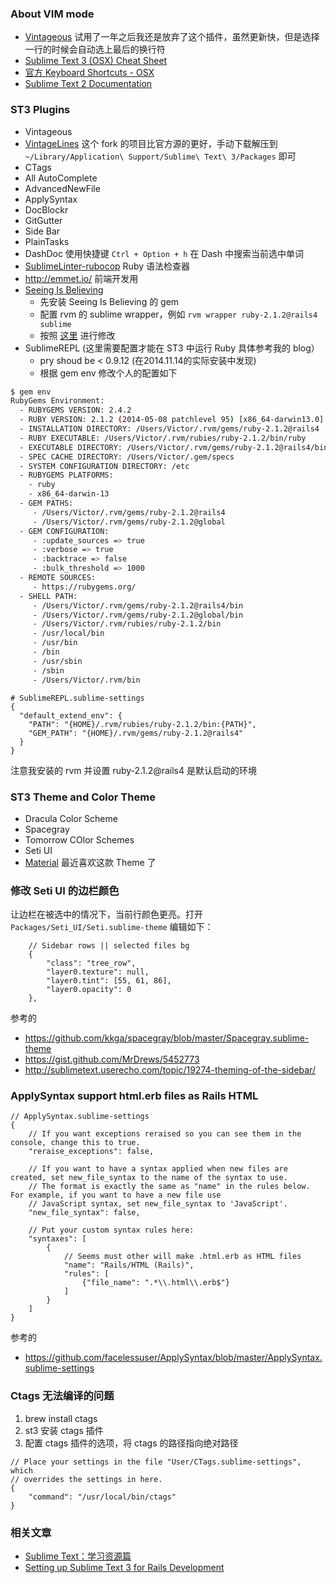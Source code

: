 ### About VIM mode

* [Vintageous](https://github.com/guillermooo/Vintageous) 试用了一年之后我还是放弃了这个插件，虽然更新快，但是选择一行的时候会自动选上最后的换行符
* [Sublime Text 3 (OSX) Cheat Sheet](http://www.cheatography.com/martinprins/cheat-sheets/sublime-text-3-osx/)
* [官方 Keyboard Shortcuts - OSX](http://sublime-text-unofficial-documentation.readthedocs.org/en/latest/reference/keyboard_shortcuts_osx.html)
* [Sublime Text 2 Documentation](https://www.sublimetext.com/docs/2/index.html)

### ST3 Plugins

* Vintageous
* [VintageLines](https://github.com/metaphox/) 这个 fork 的项目比官方源的更好，手动下载解压到 ```~/Library/Application\ Support/Sublime\ Text\ 3/Packages``` 即可
* CTags
* All AutoComplete
* AdvancedNewFile
* ApplySyntax
* DocBlockr
* GitGutter
* Side Bar
* PlainTasks
* DashDoc 使用快捷键 ```Ctrl + Option + h``` 在 Dash 中搜索当前选中单词
* [SublimeLinter-rubocop](https://github.com/SublimeLinter/SublimeLinter-rubocop) Ruby 语法检查器
* http://emmet.io/ 前端开发用
* [Seeing Is Believing](https://github.com/JoshCheek/sublime-text-2-seeing-is-believing)
  * 先安装 Seeing Is Believing 的 gem
  * 配置 rvm 的 sublime wrapper，例如 ```rvm wrapper ruby-2.1.2@rails4 sublime```
  * 按照 [这里](https://gist.github.com/wjp2013/ce882c9ddeba2babf984) 进行修改
* SublimeREPL (这里需要配置才能在 ST3 中运行 Ruby 具体参考我的 blog）
  * pry shoud be < 0.9.12 (在2014.11.14的实际安装中发现) 
  * 根据 gem env 修改个人的配置如下
  
```bash
$ gem env
RubyGems Environment:
  - RUBYGEMS VERSION: 2.4.2
  - RUBY VERSION: 2.1.2 (2014-05-08 patchlevel 95) [x86_64-darwin13.0]
  - INSTALLATION DIRECTORY: /Users/Victor/.rvm/gems/ruby-2.1.2@rails4
  - RUBY EXECUTABLE: /Users/Victor/.rvm/rubies/ruby-2.1.2/bin/ruby
  - EXECUTABLE DIRECTORY: /Users/Victor/.rvm/gems/ruby-2.1.2@rails4/bin
  - SPEC CACHE DIRECTORY: /Users/Victor/.gem/specs
  - SYSTEM CONFIGURATION DIRECTORY: /etc
  - RUBYGEMS PLATFORMS:
    - ruby
    - x86_64-darwin-13
  - GEM PATHS:
     - /Users/Victor/.rvm/gems/ruby-2.1.2@rails4
     - /Users/Victor/.rvm/gems/ruby-2.1.2@global
  - GEM CONFIGURATION:
     - :update_sources => true
     - :verbose => true
     - :backtrace => false
     - :bulk_threshold => 1000
  - REMOTE SOURCES:
     - https://rubygems.org/
  - SHELL PATH:
     - /Users/Victor/.rvm/gems/ruby-2.1.2@rails4/bin
     - /Users/Victor/.rvm/gems/ruby-2.1.2@global/bin
     - /Users/Victor/.rvm/rubies/ruby-2.1.2/bin
     - /usr/local/bin
     - /usr/bin
     - /bin
     - /usr/sbin
     - /sbin
     - /Users/Victor/.rvm/bin
 ```

```
# SublimeREPL.sublime-settings
{
  "default_extend_env": {
    "PATH": "{HOME}/.rvm/rubies/ruby-2.1.2/bin:{PATH}",
    "GEM_PATH": "{HOME}/.rvm/gems/ruby-2.1.2@rails4"
  }
}

```

注意我安装的 rvm 并设置 ruby-2.1.2@rails4 是默认启动的环境

### ST3 Theme and Color Theme

* Dracula Color Scheme
* Spacegray
* Tomorrow COlor Schemes
* Seti UI
* [Material](https://github.com/equinusocio/material-theme) 最近喜欢这款 Theme 了

### 修改 Seti UI 的边栏颜色

让边栏在被选中的情况下，当前行颜色更亮。打开 `Packages/Seti_UI/Seti.sublime-theme` 编辑如下：

```
    // Sidebar rows || selected files bg
    {
        "class": "tree_row",
        "layer0.texture": null,
        "layer0.tint": [55, 61, 86],
        "layer0.opacity": 0
    },
```

参考的

* https://github.com/kkga/spacegray/blob/master/Spacegray.sublime-theme
* https://gist.github.com/MrDrews/5452773
* http://sublimetext.userecho.com/topic/19274-theming-of-the-sidebar/

### ApplySyntax support html.erb files as Rails HTML

```
// ApplySyntax.sublime-settings
{
    // If you want exceptions reraised so you can see them in the console, change this to true.
    "reraise_exceptions": false,

    // If you want to have a syntax applied when new files are created, set new_file_syntax to the name of the syntax to use.
    // The format is exactly the same as "name" in the rules below. For example, if you want to have a new file use
    // JavaScript syntax, set new_file_syntax to 'JavaScript'.
    "new_file_syntax": false,

    // Put your custom syntax rules here:
    "syntaxes": [
        {
            // Seems must other will make .html.erb as HTML files
            "name": "Rails/HTML (Rails)",
            "rules": [
                {"file_name": ".*\\.html\\.erb$"}
            ]
        }
    ]
}
```

参考的

* https://github.com/facelessuser/ApplySyntax/blob/master/ApplySyntax.sublime-settings

### Ctags 无法编译的问题

1. brew install ctags
2. st3 安装 ctags 插件
3. 配置 ctags 插件的选项，将 ctags 的路径指向绝对路径

```
// Place your settings in the file "User/CTags.sublime-settings", which
// overrides the settings in here.
{
    "command": "/usr/local/bin/ctags"
}
```

### 相关文章

* [Sublime Text：学习资源篇](http://www.jianshu.com/p/d1b9a64e2e37)
* [Setting up Sublime Text 3 for Rails Development](https://mattbrictson.com/sublime-text-3-recommendations)
